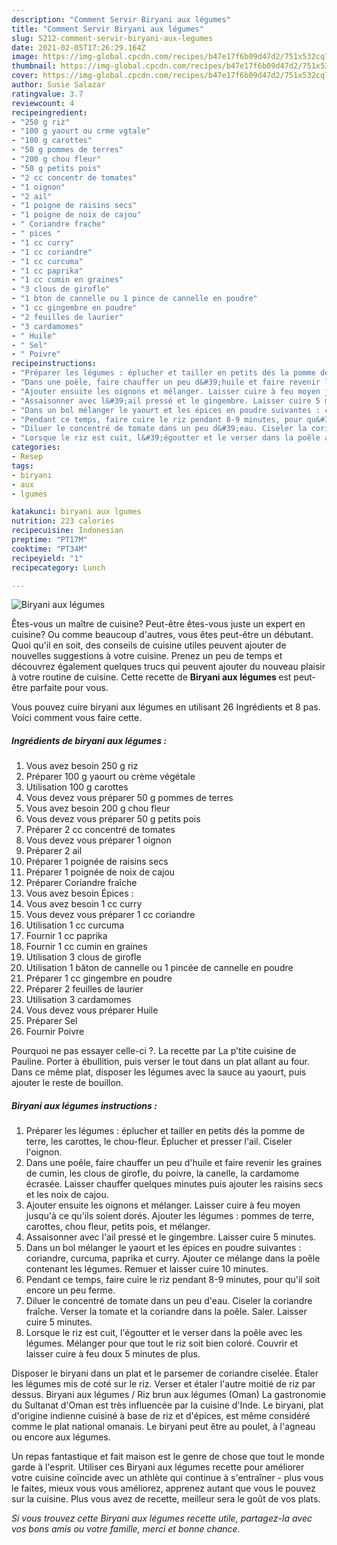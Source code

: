 ```yaml
---
description: "Comment Servir Biryani aux légumes"
title: "Comment Servir Biryani aux légumes"
slug: 5212-comment-servir-biryani-aux-legumes
date: 2021-02-05T17:26:29.164Z
image: https://img-global.cpcdn.com/recipes/b47e17f6b09d47d2/751x532cq70/biryani-aux-legumes-photo-principale-de-la-recette.jpg
thumbnail: https://img-global.cpcdn.com/recipes/b47e17f6b09d47d2/751x532cq70/biryani-aux-legumes-photo-principale-de-la-recette.jpg
cover: https://img-global.cpcdn.com/recipes/b47e17f6b09d47d2/751x532cq70/biryani-aux-legumes-photo-principale-de-la-recette.jpg
author: Susie Salazar
ratingvalue: 3.7
reviewcount: 4
recipeingredient:
- "250 g riz"
- "100 g yaourt ou crme vgtale"
- "100 g carottes"
- "50 g pommes de terres"
- "200 g chou fleur"
- "50 g petits pois"
- "2 cc concentr de tomates"
- "1 oignon"
- "2 ail"
- "1 poigne de raisins secs"
- "1 poigne de noix de cajou"
- " Coriandre frache"
- " pices "
- "1 cc curry"
- "1 cc coriandre"
- "1 cc curcuma"
- "1 cc paprika"
- "1 cc cumin en graines"
- "3 clous de girofle"
- "1 bton de cannelle ou 1 pince de cannelle en poudre"
- "1 cc gingembre en poudre"
- "2 feuilles de laurier"
- "3 cardamomes"
- " Huile"
- " Sel"
- " Poivre"
recipeinstructions:
- "Préparer les légumes : éplucher et tailler en petits dés la pomme de terre, les carottes, le chou-fleur. Éplucher et presser l&#39;ail. Ciseler l&#39;oignon."
- "Dans une poêle, faire chauffer un peu d&#39;huile et faire revenir les graines de cumin, les clous de girofle, du poivre, la canelle, la cardamome écrasée. Laisser chauffer quelques minutes puis ajouter les raisins secs et les noix de cajou."
- "Ajouter ensuite les oignons et mélanger. Laisser cuire à feu moyen jusqu&#39;à ce qu&#39;ils soient dorés. Ajouter les légumes : pommes de terre, carottes, chou fleur, petits pois, et mélanger."
- "Assaisonner avec l&#39;ail pressé et le gingembre. Laisser cuire 5 minutes."
- "Dans un bol mélanger le yaourt et les épices en poudre suivantes : coriandre, curcuma, paprika et curry. Ajouter ce mélange dans la poêle contenant les légumes. Remuer et laisser cuire 10 minutes."
- "Pendant ce temps, faire cuire le riz pendant 8-9 minutes, pour qu&#39;il soit encore un peu ferme."
- "Diluer le concentré de tomate dans un peu d&#39;eau. Ciseler la coriandre fraîche. Verser la tomate et la coriandre dans la poêle. Saler. Laisser cuire 5 minutes."
- "Lorsque le riz est cuit, l&#39;égoutter et le verser dans la poêle avec les légumes. Mélanger pour que tout le riz soit bien coloré. Couvrir et laisser cuire à feu doux 5 minutes de plus."
categories:
- Resep
tags:
- biryani
- aux
- lgumes

katakunci: biryani aux lgumes 
nutrition: 223 calories
recipecuisine: Indonesian
preptime: "PT17M"
cooktime: "PT34M"
recipeyield: "1"
recipecategory: Lunch

---
```



![Biryani aux légumes](https://img-global.cpcdn.com/recipes/b47e17f6b09d47d2/751x532cq70/biryani-aux-legumes-photo-principale-de-la-recette.jpg)

Êtes-vous un maître de cuisine? Peut-être êtes-vous juste un expert en cuisine? Ou comme beaucoup d'autres, vous êtes peut-être un débutant. Quoi qu'il en soit, des conseils de cuisine utiles peuvent ajouter de nouvelles suggestions à votre cuisine. Prenez un peu de temps et découvrez également quelques trucs qui peuvent ajouter du nouveau plaisir à votre routine de cuisine. Cette recette de <strong> Biryani aux légumes </strong> est peut-être parfaite pour vous.

<!--inarticleads1-->

Vous pouvez cuire biryani aux légumes en utilisant 26 Ingrédients et 8 pas. Voici comment vous faire cette.

##### Ingrédients de biryani aux légumes :

1. Vous avez besoin 250 g riz
1. Préparer 100 g yaourt ou crème végétale
1. Utilisation 100 g carottes
1. Vous devez vous préparer 50 g pommes de terres
1. Vous avez besoin 200 g chou fleur
1. Vous devez vous préparer 50 g petits pois
1. Préparer 2 cc concentré de tomates
1. Vous devez vous préparer 1 oignon
1. Préparer 2 ail
1. Préparer 1 poignée de raisins secs
1. Préparer 1 poignée de noix de cajou
1. Préparer  Coriandre fraîche
1. Vous avez besoin  Épices :
1. Vous avez besoin 1 cc curry
1. Vous devez vous préparer 1 cc coriandre
1. Utilisation 1 cc curcuma
1. Fournir 1 cc paprika
1. Fournir 1 cc cumin en graines
1. Utilisation 3 clous de girofle
1. Utilisation 1 bâton de cannelle ou 1 pincée de cannelle en poudre
1. Préparer 1 cc gingembre en poudre
1. Préparer 2 feuilles de laurier
1. Utilisation 3 cardamomes
1. Vous devez vous préparer  Huile
1. Préparer  Sel
1. Fournir  Poivre


Pourquoi ne pas essayer celle-ci ?. La recette par La p&#39;tite cuisine de Pauline. Porter à ébullition, puis verser le tout dans un plat allant au four. Dans ce même plat, disposer les légumes avec la sauce au yaourt, puis ajouter le reste de bouillon. 

<!--inarticleads2-->

##### Biryani aux légumes instructions :

1. Préparer les légumes : éplucher et tailler en petits dés la pomme de terre, les carottes, le chou-fleur. Éplucher et presser l&#39;ail. Ciseler l&#39;oignon.
1. Dans une poêle, faire chauffer un peu d&#39;huile et faire revenir les graines de cumin, les clous de girofle, du poivre, la canelle, la cardamome écrasée. Laisser chauffer quelques minutes puis ajouter les raisins secs et les noix de cajou.
1. Ajouter ensuite les oignons et mélanger. Laisser cuire à feu moyen jusqu&#39;à ce qu&#39;ils soient dorés. Ajouter les légumes : pommes de terre, carottes, chou fleur, petits pois, et mélanger.
1. Assaisonner avec l&#39;ail pressé et le gingembre. Laisser cuire 5 minutes.
1. Dans un bol mélanger le yaourt et les épices en poudre suivantes : coriandre, curcuma, paprika et curry. Ajouter ce mélange dans la poêle contenant les légumes. Remuer et laisser cuire 10 minutes.
1. Pendant ce temps, faire cuire le riz pendant 8-9 minutes, pour qu&#39;il soit encore un peu ferme.
1. Diluer le concentré de tomate dans un peu d&#39;eau. Ciseler la coriandre fraîche. Verser la tomate et la coriandre dans la poêle. Saler. Laisser cuire 5 minutes.
1. Lorsque le riz est cuit, l&#39;égoutter et le verser dans la poêle avec les légumes. Mélanger pour que tout le riz soit bien coloré. Couvrir et laisser cuire à feu doux 5 minutes de plus.


Disposer le biryani dans un plat et le parsemer de coriandre ciselée. Étaler les légumes mis de coté sur le riz. Verser et étaler l&#39;autre moitié de riz par dessus. Biryani aux légumes / Riz brun aux légumes (Oman) La gastronomie du Sultanat d&#39;Oman est très influencée par la cuisine d&#39;Inde. Le biryani, plat d&#39;origine indienne cuisiné à base de riz et d&#39;épices, est même considéré comme le plat national omanais. Le biryani peut être au poulet, à l&#39;agneau ou encore aux légumes. 

<!--inarticleads1-->

<p>
Un repas fantastique et fait maison est le genre de chose que tout le monde garde à l'esprit. Utiliser ces Biryani aux légumes recette pour améliorer votre cuisine coïncide avec un athlète qui continue à s'entraîner - plus vous le faites, mieux vous vous améliorez, apprenez autant que vous le pouvez sur la cuisine. Plus vous avez de recette, meilleur sera le goût de vos plats.
</p>

<p>
<i>Si vous trouvez cette Biryani aux légumes recette utile, partagez-la avec vos bons amis ou votre famille, merci et bonne chance.</i>
</p>
